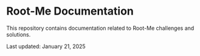# Root-Me Documentation

This repository contains documentation related to Root-Me challenges and solutions.

Last updated: January 21, 2025
